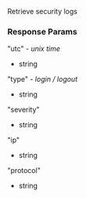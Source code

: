 Retrieve security logs

### Response Params

"utc" - *unix time*

- string

"type" - *login / logout*

- string

"severity"

- string

"ip"

- string

"protocol"

- string

